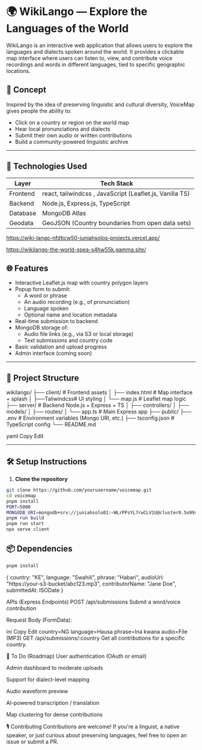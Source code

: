 # 🌍 WikiLango — Explore the Languages of the World

WikiLango is an interactive web application that allows users to explore the languages and dialects spoken around the world. It provides a clickable map interface where users can listen to, view, and contribute voice recordings and words in different languages, tied to specific geographic locations.

## 🧠 Concept

Inspired by the idea of preserving linguistic and cultural diversity, VoiceMap gives people the ability to:

- Click on a country or region on the world map
- Hear local pronunciations and dialects
- Submit their own audio or written contributions
- Build a community-powered linguistic archive

---

## 🚀 Technologies Used

| Layer       | Tech Stack                                      |
|-------------|--------------------------------------------------|
| Frontend    | react, taliwindcss , JavaScript (Leaflet.js, Vanilla TS)   |
| Backend     | Node.js, Express.js, TypeScript                  |
| Database    | MongoDB Atlas                                    |
| Geodata     | GeoJSON (Country boundaries from open data sets) |

 
 https://wiki-lango-nfdtjcw50-juniahsolos-projects.vercel.app/ 
 
https://wikilango-the-world-spea-s4hw55k.gamma.site/

## 🌐 Features

- Interactive Leaflet.js map with country polygon layers
- Popup form to submit:
  - A word or phrase
  - An audio recording (e.g., of pronunciation)
  - Language spoken
  - Optional name and location metadata
- Real-time submission to backend
- MongoDB storage of:
  - Audio file links (e.g., via S3 or local storage)
  - Text submissions and country code
- Basic validation and upload progress
- Admin interface (coming soon)

---

## 📂 Project Structure

wikilango/
├── client/ # Frontend assets
│ ├── index.html # Map interface + splash
│ ├──Taliwindcss#  UI styling
│ └── map.js # Leaflet map logic
├── server/ # Backend Node.js + Express + TS
│ ├── controllers/
│ ├── models/
│ ├── routes/
│ └── app.ts # Main Express app
├── public/ 
├── .env # Environment variables (Mongo URI, etc.)
├── tsconfig.json # TypeScript config
└── README.md

yaml
Copy
Edit

---

## 🛠 Setup Instructions

1. **Clone the repository**
```bash
git clone https://github.com/yourusername/voicemap.git
cd voicemap
pnpm install
PORT=5000
MONGODB_URI=mongodb+srv://juniahsolo01:<WLrPPsYL7rwCLV1U@cluster0.5o99ryu.mongodb.net/?retryWrites=true&w=majority&appName=Cluster0
pnpm run build
pnpm run start
npx serve client
```

## 📦 Dependencies                 
```bash
pnpm install
```
{
  country: "KE",
  language: "Swahili",
  phrase: "Habari",
  audioUrl: "https://your-s3-bucket/abc123.mp3",
  contributorName: "Jane Doe",
  submittedAt: ISODate
}


 APIs (Express Endpoints)
POST /api/submissions
Submit a word/voice contribution

Request Body (FormData):

ini
Copy
Edit
country=NG
language=Hausa
phrase=Ina kwana
audio=File (MP3)
GET /api/submissions/:country
Get all contributions for a specific country.

🧩 To Do (Roadmap)
 User authentication (OAuth or email)

 Admin dashboard to moderate uploads

 Support for dialect-level mapping

 Audio waveform preview

 AI-powered transcription / translation

 Map clustering for dense contributions

🎙️ Contributing
Contributions are welcome! If you're a linguist, a native speaker, or just curious about preserving languages, feel free to open an issue or submit a PR.







